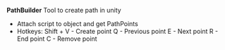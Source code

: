 **PathBuilder**
Tool to create path in unity
- Attach script to object and get PathPoints
- Hotkeys:
Shift + 
V - Create point 
Q - Previous point 
E - Next point 
R - End point 
C - Remove point
